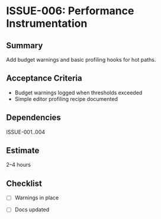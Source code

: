 # ISSUE-006: Performance Instrumentation

## Summary
Add budget warnings and basic profiling hooks for hot paths.

## Acceptance Criteria
- Budget warnings logged when thresholds exceeded
- Simple editor profiling recipe documented

## Dependencies
ISSUE-001..004

## Estimate
2–4 hours

## Checklist
- [ ] Warnings in place
- [ ] Docs updated

